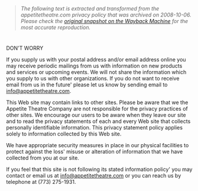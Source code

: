 > *The following text is extracted and transformed from the appetitetheatre.com privacy policy that was archived on 2008-10-06. Please check the [original snapshot on the Wayback Machine](https://web.archive.org/web/20081006154635id_/http%3A//appetitetheatre.com/privacy) for the most accurate reproduction.*

# 

DON'T WORRY

If you supply us with your postal address and/or email address online you may receive periodic mailings from us with information on new products and services or upcoming events. We will not share the information which you supply to us with other organizations. If you do not want to receive email from us in the future' please let us know by sending email to info@appetitetheatre.com. 

This Web site may contain links to other sites. Please be aware that we the Appetite Theatre Company are not responsible for the privacy practices of other sites. We encourage our users to be aware when they leave our site and to read the privacy statements of each and every Web site that collects personally identifiable information. This privacy statement policy applies solely to information collected by this Web site.

We have appropriate security measures in place in our physical facilities to protect against the loss' misuse or alteration of information that we have collected from you at our site.

If you feel that this site is not following its stated information policy' you may contact or email us at info@appetitetheatre.com or you can reach us by telephone at (773) 275-1931.

